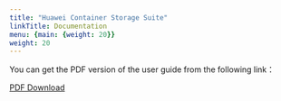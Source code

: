 ```yaml
---
title: "Huawei Container Storage Suite"
linkTitle: Documentation
menu: {main: {weight: 20}}
weight: 20
---
```


You can get the PDF version of the user guide from the following link：

<a class="btn btn-lg btn-secondary me-3 mb-4" href="https://github.com/Huawei/eSDK_K8S_Plugin/blob/v4.5/docs/eSDK%20Huawei%20Storage%20Kubernetes%20CSI%20Plugins%20V4.5.0%20User%20Guide%2002.pdf">
  PDF Download <i class="fa-solid fa-file-pdf"></i>
</a>
